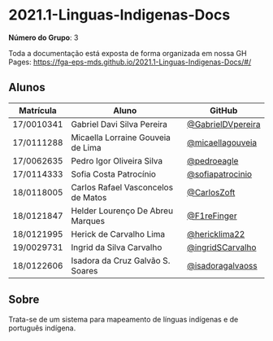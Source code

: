 # 2021.1-Linguas-Indigenas-Docs

**Número do Grupo**: 3
<br>

Toda a documentação está exposta de forma organizada em nossa GH Pages: https://fga-eps-mds.github.io/2021.1-Linguas-Indigenas-Docs/#/

## Alunos

| Matrícula  | Aluno    |GitHub                         |
| ---------- | --------------------------------- | - |
| 17/0010341 | Gabriel Davi Silva Pereira        | [@GabrielDVpereira](https://github.com/GabrielDVpereira)
| 17/0111288 | Micaella Lorraine Gouveia de Lima | [@micaellagouveia](https://github.com/micaellagouveia)
| 17/0062635 | Pedro Igor Oliveira Silva         | [@pedroeagle](https://github.com/pedroeagle)
| 17/0114333 | Sofia Costa Patrocínio            | [@sofiapatrocinio](https://github.com/sofiapatrocinio)
| 18/0118005 | Carlos Rafael Vasconcelos de Matos            | [@CarlosZoft](https://github.com/CarlosZoft)
| 18/0121847 | Helder Lourenço De Abreu Marques         | [@F1reFinger](https://github.com/F1reFinger)
| 18/0121995 | Herick de Carvalho Lima          | [@hericklima22](https://github.com/hericklima22)
| 19/0029731 | Ingrid da Silva Carvalho         | [@ingridSCarvalho](https://github.com/ingridSCarvalho)
| 18/0122606 | Isadora da Cruz Galvão S. Soares        | [@isadoragalvaoss](https://github.com/isadoragalvaoss)

## Sobre

Trata-se de um sistema para mapeamento de línguas indígenas e de português indígena. 